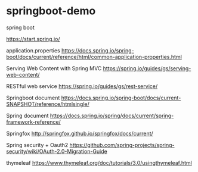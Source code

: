 # springboot-demo
spring boot

https://start.spring.io/

application.properties
https://docs.spring.io/spring-boot/docs/current/reference/html/common-application-properties.html

Serving Web Content with Spring MVC
https://spring.io/guides/gs/serving-web-content/

RESTful web service 
https://spring.io/guides/gs/rest-service/

Springboot document
https://docs.spring.io/spring-boot/docs/current-SNAPSHOT/reference/htmlsingle/

Spring document
https://docs.spring.io/spring/docs/current/spring-framework-reference/

Springfox
http://springfox.github.io/springfox/docs/current/

Spring security + Oauth2
https://github.com/spring-projects/spring-security/wiki/OAuth-2.0-Migration-Guide

thymeleaf
https://www.thymeleaf.org/doc/tutorials/3.0/usingthymeleaf.html
